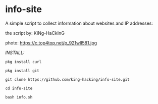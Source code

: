 

# info-site

A simple script to collect information about websites and IP addresses:

the script by: KiNg-HaCkInG

photo: https://c.top4top.net/p_921wll581.jpg

*INSTALL:*

`pkg install curl`

`pkg install git`

`git clone https://github.com/king-hacking/info-site.git`

`cd info-site`

`bash info.sh`

